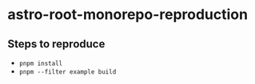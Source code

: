# astro-root-monorepo-reproduction

## Steps to reproduce 

- `pnpm install`
- `pnpm --filter example build`
